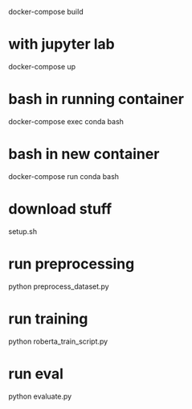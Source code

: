 docker-compose build

# with jupyter lab
docker-compose up

# bash in running container
docker-compose exec conda bash

# bash in new container
docker-compose run conda bash

# download stuff
setup.sh

# run preprocessing
python preprocess_dataset.py

# run training
python roberta_train_script.py

# run eval
python evaluate.py

